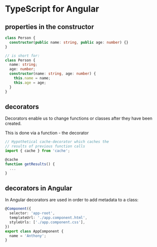 # TypeScript for Angular

## properties in the constructor

```ts
class Person {
  constructor(public name: string, public age: number) {}
}

// is short for:
class Person {
  name: string;
  age: number;
  constructor(name: string, age: number) {
    this.name = name;
    this.age = age;
  }
}
```

## decorators

Decorators enable us to change functions or classes after they have been created.

This is done via a function - the decorator

```ts
// Hypothetical cache-decorator which caches the
// results of previous function calls
import { cache } from 'cache';

@cache
function getResults() {
  ...
}
```

## decorators in Angular

In Angular decorators are used in order to add metadata to a class:

```ts
@Component({
  selector: 'app-root',
  templateUrl: './app.component.html',
  styleUrls: ['./app.component.css'],
})
export class AppComponent {
  name = 'Anthony';
}
```
